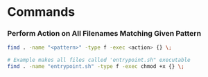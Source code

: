 # Commands

### Perform Action on All Filenames Matching Given Pattern

```sh
find . -name "<pattern>" -type f -exec <action> {} \;

# Example makes all files called 'entrypoint.sh" executable
find . -name "entrypoint.sh" -type f -exec chmod +x {} \;
```
